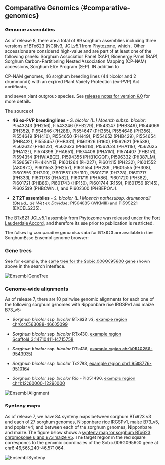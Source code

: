 ## Comparative Genomics {#comparative-genomics}

### Genome assemblies

As of release 8, there are a total of 89 sorghum assemblies including three versions of BTx623 (NCBIv3, JGI_v5.1 from Phytozome, which . Other accessions are considered high-value and are part of at least one of the following panels: Sorghum Association Panel (SAP), Bioenergy Panel (BAP), Sorghum Carbon-Partitioning Nested Association Mapping (CP-NAM) accessions, Sorghum Elite Program (SEP). IN addition to 

CP-NAM genomes, 46 sorghum breeding lines (44 bicolor and 2 drummondii) with an expired Plant Variety Protection (ex-PVP) Act certificate, 

and seven plant outgroup species. See [release notes for version 6.0](https://www.sorghumbase.org/relnotes?section=Release%206) for more details. 

The source of 

  - **46 ex-PVP breeding lines** - _S. bicolor (L.) Moench subsp. bicolor_: PI543243 (PH256), PI543246 (PHB279), PI543247 (PHB349), PI544069 (PH352), PI554646 (PH288), PI554647 (PH355), PI554648 (PH356), PI554649 (PH410), PI554650 (PH449), PI554652 (PHB429), PI554654 (PHB432), PI555457 (PHB331), PI561926 (R160), PI562621 (PH538), PI562622 (PHB122), PI562623 (PHB118), PI562624 (PHA118), PI562625 (PHA122), PI574398 (PHA651), PI574406 (PHA151), PI574407 (PHB151), PI594354 (PHWIABQE), PI594355 (PHB1CGQF), PI596332 (PH387LM), PI596567 (PH4KNYE), PI601264 (PH227), PI601415 (PH232), PI601552 (A8087C), PI601553 (PH257), PI601554 (PH289), PI601555 (PH308), PI601556 (PH309), PI601557 (PH310), PI601716 (PH328), PI601717 (PH333), PI601718 (PHA82), PI601719 (PHA86), PI601720 (PHB82), PI601721 (PHB86), PI601743 (HP150), PI601744 (R159), PI601756 (R145), PI602599 (PHBCWNL), and PI602600 (PHBEPOYJ).

  - **2 T2T assemblies** - _S. bicolor (L.) Moench nothosubsp. drummondii (Steud.) de Wet ex Davidse_: PI564085 (WKMIII) and PI595221 (EXCELS235).

The BTx623 JGI_v5.1 assembly from Phytozome was released under the [Fort Lauderdale Accord](https://www.sanger.ac.uk/wp-content/uploads/fortlauderdalereport.pdf), and therefore its use prior to publication is restricted.

The following comparative genomics data for BTx623 are available in the SorghumBase Ensembl genome browser:

### Gene trees  

See for example, the [same tree for the Sobic.006G095600 gene](https://ensembl.sorghumbase.org/Sorghum_bicolor/Gene/Compara_Tree?db=core;g=SORBI_3006G095600;r=6:46566240-46571064) shown above in the search interface.

![Ensembl GeneTree](images/ensembl_gene_tree.png)


### Genome-wide alignments

As of release 7, there are 10 pairwise genomic alignments for each one of the following sorghum genomes with Nipponbare rice IRGSPv1 and maize B73_v5:

- _Sorghum bicolor_ ssp. _bicolor_ BTx623 v3, [example region chr6:46563088-46605099](https://ensembl.sorghumbase.org/Sorghum_bicolor/Location/Multi?align=23;db=core;g=SORBI_3006G095600;r=6:46563088-46605099;r1=4:22291232-22333243:1;r2=2:46826745-46868756:-1;s1=Oryza_sativa;s2=Zea_maysb73)

- _Sorghum bicolor_ ssp. _bicolor_ RTx430, [example region Scaffold_3:14710411-14715758](https://ensembl.sorghumbase.org/Sorghum_tx430nano/Location/Multi?db=core;g=3381.casb003g071080.635;r=Scaffold_3:14710411-14715758;r1=10:122830353-122835700:-1;r2=4:22304482-22309829:-1;s1=Zea_maysb73;s2=Oryza_sativa)

- _Sorghum bicolor_ ssp. _bicolor_ RTx436, [example region chr1:9540256-9543935](https://ensembl.sorghumbase.org/Sorghum_tx436pac/Location/Multi?db=core;g=SbiRTX436.01G119300;r=1:9540256-9543935;r1=1:272330012-272333691:-1;r2=3:28427474-28431153:-1;s1=Zea_maysb73;s2=Oryza_sativa))

- _Sorghum bicolor_ ssp. _bicolor_ Tx2783, [example region chr1:9508776-9510164](https://ensembl.sorghumbase.org/Sorghum_tx2783pac/Location/Multi?db=core;g=SbiRTX2783.01G123600;r=1:9508776-9510164;r1=4:3399120-3400508:-1;r2=3:28429056-28430444:-1;s1=Zea_maysb73;s2=Oryza_sativa;t=SbiRTX2783.01G123600.1)

- _Sorghum bicolor_ ssp. _bicolor_ Rio - PI651496, [example region chr1:12260000-12290000](https://ensembl.sorghumbase.org/Sorghum_rio/Location/Multi?db=core;r=1:12260000-12290000;r1=3:25886785-25916785:-1;r2=1:265188150-265218150:1;s1=Oryza_sativa;s2=Zea_maysb73)

![Ensembl Alignment](images/sorghum_rice_WGA.png)


### Synteny maps

As of release 7, we have 84 synteny maps between sorghum BTx623 v3 and each of 27 sorghum genomes, Nipponbare rice IRGSPv1, maize B73_v5, and poplar v4; and between each of the sorghum genomes, Nipponbare and maize. The figure below shows a [synteny map for sorghum BTx623 chromosome 6 and B73 maize v5](https://ensembl.sorghumbase.org/Sorghum_bicolor/Location/Synteny?db=core&g=SORBI_3006G095600&r=6%3A46566240-46571064&otherspecies=Zea_maysb73). The target region in the red square corresponds to the genomic coordinates of the Sobic.006G095600 gene at chr6:46,566,240-46,571,064.

![Ensembl Synteny](images/synteny.png)
